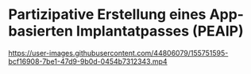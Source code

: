# Partizipative Erstellung eines App-basierten Implantatpasses (PEAIP)




https://user-images.githubusercontent.com/44806079/155751595-bcf16908-7be1-47d9-9b0d-0454b7312343.mp4

